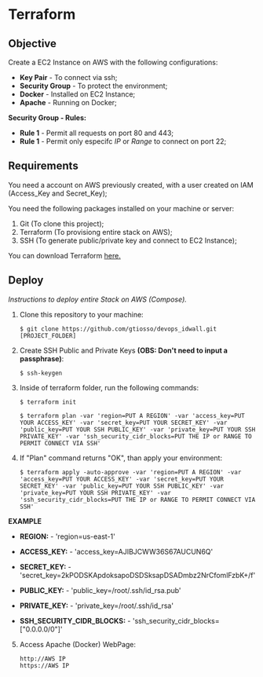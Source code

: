 # Terraform

## Objective

Create a EC2 Instance on AWS with the following configurations:

* **Key Pair** - To connect via ssh;
* **Security Group** - To protect the environment;
* **Docker** - Installed on EC2 Instance;
* **Apache** - Running on Docker;



**Security Group - Rules:**        
* **Rule 1** - Permit all requests on port 80 and 443;
* **Rule 1** - Permit only especifc _IP_ or _Range_ to connect on port 22;

## Requirements

You need a account on AWS previously created, with a user created on IAM (Access_Key and Secret_Key);

You need the following packages installed on your machine or server: 

1.  Git (To clone this project);
2.  Terraform (To provisiong entire stack on AWS);
3.  SSH (To generate public/private key and connect to EC2 Instance);

You can download Terraform [here.](https://www.terraform.io/downloads.html)

## Deploy

_Instructions to deploy entire Stack on AWS (Compose)._

1.  Clone this repository to your machine:

        $ git clone https://github.com/gtiosso/devops_idwall.git [PROJECT_FOLDER]

2.  Create SSH Public and Private Keys **(OBS: Don't need to input a passphrase)**:

        $ ssh-keygen

3.  Inside of terraform folder, run the following commands:

        $ terraform init

        $ terraform plan -var 'region=PUT A REGION' -var 'access_key=PUT YOUR ACCESS_KEY' -var 'secret_key=PUT YOUR SECRET_KEY' -var 'public_key=PUT YOUR SSH PUBLIC_KEY' -var 'private_key=PUT YOUR SSH PRIVATE_KEY' -var 'ssh_security_cidr_blocks=PUT THE IP or RANGE TO PERMIT CONNECT VIA SSH'

4.  If "Plan" command returns "OK", than apply your environment:

        $ terraform apply -auto-approve -var 'region=PUT A REGION' -var 'access_key=PUT YOUR ACCESS_KEY' -var 'secret_key=PUT YOUR SECRET_KEY' -var 'public_key=PUT YOUR SSH PUBLIC_KEY' -var 'private_key=PUT YOUR SSH PRIVATE_KEY' -var 'ssh_security_cidr_blocks=PUT THE IP or RANGE TO PERMIT CONNECT VIA SSH'
        

**EXAMPLE**

* **REGION:** - 'region=us-east-1'

* **ACCESS_KEY:** - 'access_key=AJIBJCWW36S67AUCUN6Q'

* **SECRET_KEY:** - 'secret_key=2kPODSKApdoksapoDSDSksapDSADmbz2NrCfomlFzbK+/f'

* **PUBLIC_KEY:** - 'public_key=/root/.ssh/id_rsa.pub'

* **PRIVATE_KEY:** - 'private_key=/root/.ssh/id_rsa'

* **SSH_SECURITY_CIDR_BLOCKS:** - 'ssh_security_cidr_blocks=["0.0.0.0/0"]'



5.  Access Apache (Docker) WebPage:

        http://AWS IP
        https://AWS IP

